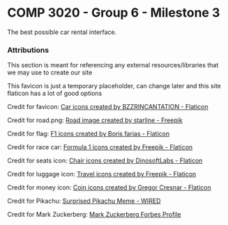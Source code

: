 # COMP 3020 - Group 6 - Milestone 3

The best possible car rental interface.


### Attributions

This section is meant for referencing any external resources/libraries that we may use to create our site

This favicon is just a temporary placeholder, can change later and this site flaticon has a lot of good options

Credit for favicon: <a href="https://www.flaticon.com/free-icons/car" title="car icons">Car icons created by BZZRINCANTATION - Flaticon</a>

Credit for road.png: <a href="https://www.freepik.com/free-vector/tracks-winding-road-curve-pathway-set_13732403.htm#fromView=search&page=1&position=4&uuid=2c70f043-3106-4660-ac2d-2a9d7f002e8b&new_detail=true" title="road image">Road image created by starline - Freepik</a>

Credit for flag: <a href="https://www.flaticon.com/free-icons/f1" title="f1 icons">F1 icons created by Boris farias - Flaticon</a>

Credit for race car: <a href="https://www.flaticon.com/free-icons/formula-1" title="formula 1 icons">Formula 1 icons created by Freepik - Flaticon</a>

Credit for seats icon: <a href="https://www.flaticon.com/free-icons/chair" title="chair icons">Chair icons created by DinosoftLabs - Flaticon</a>

Credit for luggage icon: <a href="https://www.flaticon.com/free-icons/travel" title="travel icons">Travel icons created by Freepik - Flaticon</a>

Credit for money icon: <a href="https://www.flaticon.com/free-icons/coin" title="coin icons">Coin icons created by Gregor Cresnar - Flaticon</a>

Credit for Pikachu: <a href="https://www.wired.com/story/was-the-surprised-pikachu-meme-a-stealth-marketing-campaign/" title="surprised pikachu">Surprised Pikachu Meme - WIRED</a>

Credit for Mark Zuckerberg: <a href="https://www.forbes.com/profile/mark-zuckerberg/" title="mark zuckerberd headshot">Mark Zuckerberg Forbes Profile</a>
